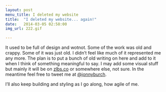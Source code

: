 ```yaml
---
layout: post
menu_title: I deleted my website
title:  "I deleted my website... again!"
date:   2014-03-05 02:58:00
img_url: 222.gif

---
```


It used to be full of design and wotnot. Some of the work was old and crappy. Some of it was just old. I didn’t feel like much of it represented me any more.
The plan is to put a bunch of old writing on here and add to it when I think of something meaningful to say. I may add some visual stuff but mainly it will be on [zlbs.co](http://zlbs.co) or somewhere else, not sure. In the meantime feel free to tweet me at [@jonnyburch](http://twitter.com/jonnyburch).

I’ll also keep building and styling as I go along, how agile of me.
